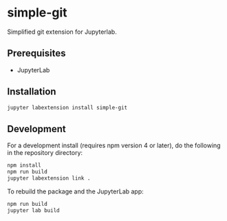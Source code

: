 # simple-git

Simplified git extension for Jupyterlab.


## Prerequisites

* JupyterLab

## Installation

```bash
jupyter labextension install simple-git
```

## Development

For a development install (requires npm version 4 or later), do the following in the repository directory:

```bash
npm install
npm run build
jupyter labextension link .
```

To rebuild the package and the JupyterLab app:

```bash
npm run build
jupyter lab build
```

